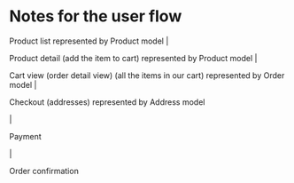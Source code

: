 # Notes for the user flow

Product list
represented by Product model
|

Product detail (add the item to cart)
represented by Product model
|

Cart view (order detail view) (all the items in our cart)
represented by Order model
|

Checkout (addresses)
represented by Address model

|

Payment

|

Order confirmation
